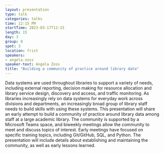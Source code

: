 ```yaml
---
layout: presentation
type: talk
categories: talks
time: 12:15 PM
startTime: 2023-03-17T12:15
length: 15
day: 3
group: 8
spot: 3
location: frist
speakers:
- angela-zoss
speaker-text: Angela Zoss
title: "Building a community of practice around library data"
---
```

Data systems are used throughout libraries to support a variety of needs, including external reporting, decision making for resource allocation and library service design, discovery and access, and traffic monitoring. As libraries increasingly rely on data systems for everyday work across divisions and departments, an increasingly broad group of library staff needs to build skills with using these systems. This presentation will share an early attempt to build a community of practice around library data among staff at a large academic library. The community is supported by a Microsoft Teams space, and biweekly meetings allow the community to meet and discuss topics of interest. Early meetings have focused on specific training topics, including Git/GitHub, SQL, and Python. The presentation will include details about establishing and maintaining the community, as well as early lessons learned.
